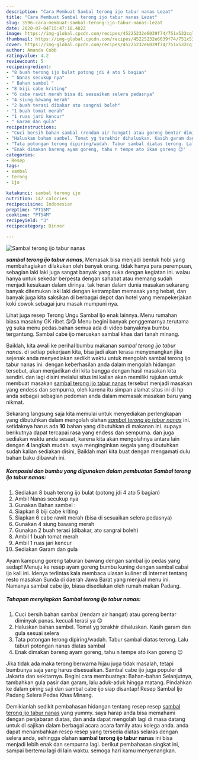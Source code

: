 ```yaml
---
description: "Cara Membuat Sambal terong ijo tabur nanas Lezat"
title: "Cara Membuat Sambal terong ijo tabur nanas Lezat"
slug: 3596-cara-membuat-sambal-terong-ijo-tabur-nanas-lezat
date: 2020-07-04T15:47:18.482Z
image: https://img-global.cpcdn.com/recipes/45225232e6039f74/751x532cq70/sambal-terong-ijo-tabur-nanas-foto-resep-utama.jpg
thumbnail: https://img-global.cpcdn.com/recipes/45225232e6039f74/751x532cq70/sambal-terong-ijo-tabur-nanas-foto-resep-utama.jpg
cover: https://img-global.cpcdn.com/recipes/45225232e6039f74/751x532cq70/sambal-terong-ijo-tabur-nanas-foto-resep-utama.jpg
author: Amanda Cobb
ratingvalue: 4.2
reviewcount: 5
recipeingredient:
- "8 buah terong ijo bulat potong jdi 4 ato 5 bagian"
- " Nanas secukup nya"
- " Bahan sambel "
- "8 biji cabe kriting"
- "6 cabe rawit merah bisa di sesuaikan selera pedasnya"
- "4 siung bawang merah"
- "2 buah terasi dibakar ato sangrai boleh"
- "1 buah tomat merah"
- "1 ruas jari kencur"
- " Garam dan gula"
recipeinstructions:
- "Cuci bersih bahan sambal (rendam air hangat) atau goreng bentar diminyak panas. kecuali terasi ya 😊"
- "Haluskan bahan sambel. Tomat yg terakhir dihaluskan. Kasih garam dan gula sesuai selera"
- "Tata potongan terong dipiring/wadah. Tabur sambal diatas terong. Lalu taburi potongan nanas diatas sambal"
- "Enak dimakan bareng ayam goreng, tahu n tempe ato ikan goreng 😉"
categories:
- Resep
tags:
- sambal
- terong
- ijo

katakunci: sambal terong ijo 
nutrition: 147 calories
recipecuisine: Indonesian
preptime: "PT15M"
cooktime: "PT54M"
recipeyield: "3"
recipecategory: Dinner

---
```



![Sambal terong ijo tabur nanas](https://img-global.cpcdn.com/recipes/45225232e6039f74/751x532cq70/sambal-terong-ijo-tabur-nanas-foto-resep-utama.jpg)

<b><i>sambal terong ijo tabur nanas</i></b>, Memasak bisa menjadi bentuk hobi yang membahagiakan dilakukan oleh banyak orang. tidak hanya para perempuan, sebagian laki laki juga sangat banyak yang suka dengan kegiatan ini. walau hanya untuk sekedar berpesta dengan sahabat atau memang sudah menjadi kesukaan dalam dirinya. tak heran dalam dunia masakan sekarang banyak ditemukan laki laki dengan ketrampilan memasak yang hebat, dan banyak juga kita saksikan di berbagai depot dan hotel yang mempekerjakan koki cowok sebagai juru masak mumpuni nya.

Lihat juga resep Terong Ungu Sambal Ijo enak lainnya. Menu rumahan biasa.masakny GK ribet.😘😘 Menu begini banyak penggemarnya.terutama yg suka menu pedas.bahan semua ada di video banyaknya bumbu tergantung. Sambal cabe ijo meruakan sambal khas dari tanah minang.

Baiklah, kita awali ke perihal bumbu makanan <i>sambal terong ijo tabur nanas</i>. di setiap pekerjaan kita, bisa jadi akan terasa menyenangkan jika sejenak anda menyediakan sedikit waktu untuk mengolah sambal terong ijo tabur nanas ini. dengan keberhasilan anda dalam mengolah hidangan tersebut, akan menjadikan diri kita bangga dengan hasil masakan kita sendiri. dan lagi disini melalui situs ini kalian akan memiliki rujukan untuk membuat masakan <u>sambal terong ijo tabur nanas</u> tersebut menjadi masakan yang endess dan sempurna, oleh karena itu simpan alamat situs ini di hp anda sebagai sebagian pedoman anda dalam memasak masakan baru yang nikmat.


Sekarang langsung saja kita memulai untuk menyediakan perlengkapan yang dibutuhkan dalam mengolah olahan <u><i>sambal terong ijo tabur nanas</i></u> ini. setidaknya harus ada <b>10</b> bahan yang dibutuhkan di makanan ini. supaya berikutnya dapat tercapai rasa yang endess dan sempurna. dan juga sediakan waktu anda sesaat, karena kita akan mengolahnya antara lain dengan <b>4</b> langkah mudah. saya menginginkan segala yang dibutuhkan sudah kalian sediakan disini, Baiklah mari kita buat dengan mengamati dulu bahan baku dibawah ini.

<!--inarticleads1-->

##### Komposisi dan bumbu yang digunakan dalam pembuatan Sambal terong ijo tabur nanas:

1. Sediakan 8 buah terong ijo bulat (potong jdi 4 ato 5 bagian)
1. Ambil  Nanas secukup nya
1. Gunakan  Bahan sambel :
1. Siapkan 8 biji cabe kriting
1. Siapkan 6 cabe rawit merah (bisa di sesuaikan selera pedasnya)
1. Gunakan 4 siung bawang merah
1. Gunakan 2 buah terasi (dibakar, ato sangrai boleh)
1. Ambil 1 buah tomat merah
1. Ambil 1 ruas jari kencur
1. Sediakan  Garam dan gula


Ayam kampung goreng taburan bawang dengan sambal ijo pedas yang sedap! Menuju ke resep ayam goreng bumbu kuning dengan sambal cabai ijo kali ini. Idenya terlintas kala membaca ulasan kuliner di internet tentang resto masakan Sunda di daerah Jawa Barat yang menjual menu ini. Namanya sambal cabe ijo, biasa disediakan oleh rumah makan Padang. 

<!--inarticleads2-->

##### Tahapan menyiapkan Sambal terong ijo tabur nanas:

1. Cuci bersih bahan sambal (rendam air hangat) atau goreng bentar diminyak panas. kecuali terasi ya 😊
1. Haluskan bahan sambel. Tomat yg terakhir dihaluskan. Kasih garam dan gula sesuai selera
1. Tata potongan terong dipiring/wadah. Tabur sambal diatas terong. Lalu taburi potongan nanas diatas sambal
1. Enak dimakan bareng ayam goreng, tahu n tempe ato ikan goreng 😉


Jika tidak ada maka terong berwarna hijau juga tidak masalah, tetapi bumbunya saja yang harus disesuaikan. Sambal cabe ijo juga populer di Jakarta dan sekitarnya. Begini cara membuatnya: Bahan-bahan Selanjutnya, tambahkan gula pasir dan garam, lalu aduk-aduk hingga matang. Pindahkan ke dalam piring saji dan sambal cabe ijo siap disantap! Resep Sambal Ijo Padang Selera Pedas Khas Minang. 

Demikianlah sedikit pembahasan hidangan tentang resep resep <u>sambal terong ijo tabur nanas</u> yang yummy. saya harap anda bisa memahami dengan penjabaran diatas, dan anda dapat mengolah lagi di masa datang untuk di sajikan dalam berbagai acara acara family atau kolega anda. anda dapat menambahkan resep resep yang tersedia diatas selaras dengan selera anda, sehingga olahan <b>sambal terong ijo tabur nanas</b> ini bisa menjadi lebih enak dan sempurna lagi. berikut pembahasan singkat ini, sampai bertemu lagi di lain waktu. semoga hari kamu menyenangkan.

